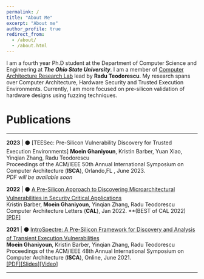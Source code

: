 ```yaml
---
permalink: /
title: "About Me"
excerpt: "About me"
author_profile: true
redirect_from: 
  - /about/
  - /about.html
---
```


I am a fourth year Ph.D student at the Department of Computer Science and Engineering at ***The Ohio State University***. I am a member of [Computer Architecture Research Lab](https://web.cse.ohio-state.edu/~teodorescu.1/arch/index.html) lead by **Radu Teodorescu**. My research spans over Computer Architecture, Hardware Security and Trusted Execution Environments. Currently, I am more focused on pre-silicon validation of hardware designs using fuzzing techniques. 


Publications
======

---
**2023**  |  ⚫ [TEESec: Pre-Silicon Vulnerability Discovery for Trusted Execution Environments]
**Moein Ghaniyoun**, Kristin Barber, Yuan Xiao, Yinqian Zhang, Radu Teodorescu<br />
Proceedings of the ACM/IEEE 50th Annual International Symposium on Computer Architecture (**ISCA**), Orlando,FL , June 2023.<br />
*PDF will be available soon*

**2022**  |  ⚫ [A Pre-Silicon Approach to Discovering Microarchitectural Vulnerabilities in Security Critical Applications](https://ieeexplore.ieee.org/document/9713708)<br />
Kristin Barber, **Moein Ghaniyoun**, Yinqian Zhang, Radu Teodorescu<br />
Computer Architecture Letters (**CAL**), Jan 2022. **(BEST of CAL 2022)<br />
[[PDF]](https://ieeexplore.ieee.org/document/9713708)

**2021**  |  ⚫ [IntroSpectre: A Pre-Silicon Framework for Discovery and Analysis of Transient Execution Vulnerabilities](https://moeinghaniyoun.github.io/files/IntroSpectre.pdf)<br />
**Moein Ghaniyoun**, Kristin Barber, Yinqian Zhang, Radu Teodorescu<br />
Proceedings of the ACM/IEEE 48th Annual International Symposium on Computer Architecture (**ISCA**), Online, June 2021.<br />
[[PDF]](https://moeinghaniyoun.github.io/files/IntroSpectre.pdf)[[Slides]](https://moeinghaniyoun.github.io/files/IntroSpectre.ppsx)[[Video]](https://www.youtube.com/watch?v=cEjbz06RCmk)

---


